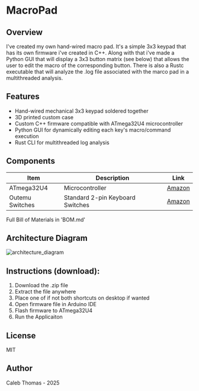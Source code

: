 # MacroPad
## Overview
I've created my own hand-wired macro pad. It's a simple 3x3 keypad that has its own firmware i've created in C++. Along with that i've made a Python GUI that will display a 3x3 button matrix (see below) that allows the user to edit the macro of the corresponding button. There is also a Rustc executable that will analyze the .log file associated with the marco pad in a multithreaded analysis.
## Features
* Hand-wired mechanical 3x3 keypad soldered together
* 3D printed custom case
* Custom C++ firmware compatible with ATmega32U4 microcontroller
* Python GUI for dynamically editing each key's macro/command execution
* Rust CLI for multithreaded log analysis

## Components
| Item | Description | Link |
|------|-------------|------|
| ATmega32U4 | Microcontroller | [Amazon](https://www.amazon.com/dp/B0B6HYLC44?ref_=ppx_hzsearch_conn_dt_b_fed_asin_title_1) |
| Outemu Switches | Standard 2-pin Keyboard Switches | [Amazon](https://www.amazon.com/dp/B073WC1NXL?ref_=ppx_hzsearch_conn_dt_b_fed_asin_title_3&th=1) |

Full Bill of Materials in 'BOM.md'

## Architecture Diagram
![architecture_diagram](https://github.com/user-attachments/assets/a1dcac8c-d3f3-4a46-a603-4205250ca172)

## Instructions (download):
1. Download the .zip file
2. Extract the file anywhere
3. Place one of if not both shortcuts on desktop if wanted
4. Open firmware file in Arduino IDE
5. Flash firmware to ATmega32U4
6. Run the Applicaiton

## License
MIT

## Author
Caleb Thomas - 2025
